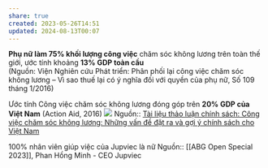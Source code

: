 ```yaml
---
share: true
created: 2023-05-26T14:51
updated: 2024-08-13T00:07
---
```

**Phụ nữ làm 75% khối lượng công việc** chăm sóc không lương trên toàn thế giới, ước tính khoảng **13% GDP toàn cầu**  
(Nguồn: Viện Nghiên cứu Phát triển: Phân phối lại công việc chăm sóc không lương – Vì sao thuế lại có ý nghĩa đối với quyền của phụ nữ, Số 109 tháng 1/2016)  

Ước tính Công việc chăm sóc không lương đóng góp trên **20% GDP của Việt Nam** (Action Aid, 2016)
![](https://i.imgur.com/JT6FU4Y.png)
Nguồn:: [Tài liệu thảo luận chính sách: Công việc chăm sóc không lương: Những vấn đề đặt ra và gợi ý chính sách cho Việt Nam](https://vietnam.un.org/sites/default/files/2019-08/Unpaid_Care_and_Domestic_Work_-_Tieng_Viet.pdf)

100% nhân viên giúp việc của Jupviec là nữ
Nguồn:: [[ABG Open Special 2023]], Phan Hồng Minh - CEO Jupviec
